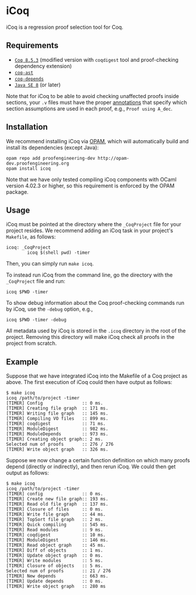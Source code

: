 iCoq
====

iCoq is a regression proof selection tool for Coq.

Requirements
------------

- [`Coq 8.5.3`](https://github.com/proofengineering/coq) (modified version with `coqdigest` tool and proof-checking dependency extension)
- [`coq-ast`](https://github.com/proofengineering/coq-ast)
- [`coq-depends`](https://github.com/proofengineering/coq-depends)
- [`Java SE 8`](http://www.oracle.com/technetwork/java/javase/overview/index.html) (or later)

Note that for iCoq to be able to avoid checking unaffected proofs inside sections, your `.v` files must have the proper [annotations](https://coq.inria.fr/refman/async-proofs.html) that specify which section assumptions are used in each proof, e.g., `Proof using A_dec`.

Installation
------------

We recommend installing iCoq via [OPAM](http://opam.ocaml.org/doc/Install.html), which will automatically build and install its dependencies (except Java):
```
opam repo add proofengineering-dev http://opam-dev.proofengineering.org
opam install icoq
```

Note that we have only tested compiling iCoq components with OCaml version 4.02.3 or higher, so this requirement is enforced by the OPAM package.

Usage
-----

iCoq must be pointed at the directory where the `_CoqProject` file for your project resides.
We recommend adding an iCoq task in your project's `Makefile`, as follows:
```
icoq: _CoqProject
        icoq $(shell pwd) -timer
```
Then, you can simply run `make icoq`.

To instead run iCoq from the command line, go the directory with the `_CoqProject` file and run:
```
icoq $PWD -timer
```

To show debug information about the Coq proof-checking commands run by iCoq, use the `-debug` option, e.g.,
```
icoq $PWD -timer -debug
```

All metadata used by iCoq is stored in the `.icoq` directory in the root of the project. Removing this directory will make iCoq check all proofs in the project from scratch.

Example
-------

Suppose that we have integrated iCoq into the Makefile of a Coq project as above. The first execution of iCoq could then have output as follows:
```
$ make icoq
icoq /path/to/project -timer
[TIMER] Config               :: 0 ms.
[TIMER] Creating file graph  :: 171 ms.
[TIMER] Writing file graph   :: 145 ms.
[TIMER] Compiling VO files   :: 899 ms.
[TIMER] coqdigest            :: 71 ms.
[TIMER] ModuleDigest         :: 982 ms.
[TIMER] ModuleDepends        :: 973 ms.
[TIMER] Creating object graph:: 2 ms.
Selected num of proofs       :: 276 / 276
[TIMER] Write object graph   :: 326 ms.
```
Suppose we now change a certain function definition on which many proofs depend (directly or indirectly), and then rerun iCoq. We could then get output as follows:
```
$ make icoq
icoq /path/to/project -timer
[TIMER] config               :: 0 ms.
[TIMER] Create new file graph:: 193 ms.
[TIMER] Read old file graph  :: 137 ms.
[TIMER] Closure of files     :: 0 ms.
[TIMER] Write file graph     :: 44 ms.
[TIMER] TopSort file graph   :: 2 ms.
[TIMER] Quick compiling      :: 545 ms.
[TIMER] Read modules         :: 9 ms.
[TIMER] coqdigest            :: 10 ms.
[TIMER] ModuleDigest         :: 146 ms.
[TIMER] Read object graph    :: 45 ms.
[TIMER] Diff of objects      :: 1 ms.
[TIMER] Update object graph  :: 0 ms.
[TIMER] Write modules        :: 5 ms.
[TIMER] Closure of objects   :: 5 ms.
Selected num of proofs       :: 21 / 276
[TIMER] New depends          :: 663 ms.
[TIMER] Update depends       :: 0 ms.
[TIMER] Write object graph   :: 280 ms
```
